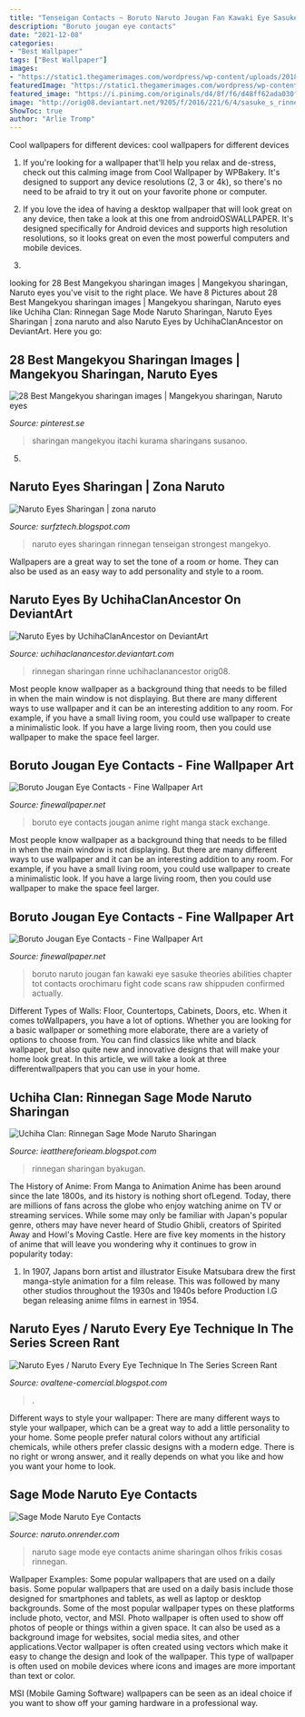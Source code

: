 ```yaml
---
title: "Tenseigan Contacts ~ Boruto Naruto Jougan Fan Kawaki Eye Sasuke Theories Abilities Chapter Tot Contacts Orochimaru Fight Code Scans Raw Shippuden Confirmed Actually"
description: "Boruto jougan eye contacts"
date: "2021-12-08"
categories:
- "Best Wallpaper"
tags: ["Best Wallpaper"]
images:
- "https://static1.thegamerimages.com/wordpress/wp-content/uploads/2018/06/boruto-is-a-theory.jpg"
featuredImage: "https://static1.thegamerimages.com/wordpress/wp-content/uploads/2018/06/boruto-is-a-theory.jpg"
featured_image: "https://i.pinimg.com/originals/d4/8f/f6/d48ff62ada030f91a1215ea9c4be4224.jpg"
image: "http://orig08.deviantart.net/9205/f/2016/221/6/4/sasuke_s_rinnegan__full_power__by_uchihaclanancestor-dadanio.png"
ShowToc: true
author: "Arlie Tromp"
---
```



Cool wallpapers for different devices:
cool wallpapers for different devices 

1. If you're looking for a wallpaper that'll help you relax and de-stress, check out this calming image from Cool Wallpaper by WPBakery. It's designed to support any device resolutions (2, 3 or 4k), so there's no need to be afraid to try it out on your favorite phone or computer.

2. If you love the idea of having a desktop wallpaper that will look great on any device, then take a look at this one from androidOSWALLPAPER. It's designed specifically for Android devices and supports high resolution resolutions, so it looks great on even the most powerful computers and mobile devices.

3.

	

		
looking for 28 Best Mangekyou sharingan images | Mangekyou sharingan, Naruto eyes you've visit to the right place. We have 8 Pictures about 28 Best Mangekyou sharingan images | Mangekyou sharingan, Naruto eyes like Uchiha Clan: Rinnegan Sage Mode Naruto Sharingan, Naruto Eyes Sharingan | zona naruto and also Naruto Eyes by UchihaClanAncestor on DeviantArt. Here you go:
		
    
## 28 Best Mangekyou Sharingan Images | Mangekyou Sharingan, Naruto Eyes

<img loading=lazy src="https://i.pinimg.com/236x/85/e3/23/85e323f1ffdf3668078950608d8b26a7.jpg" onerror="this.onerror=null;this.src='https://tse1.mm.bing.net/th?id=OIP.Os74TWcvbcpE88vikcdLHAAAAA&amp;pid=15.1';" alt="28 Best Mangekyou sharingan images | Mangekyou sharingan, Naruto eyes">

_Source: pinterest.se_

>sharingan mangekyou itachi kurama sharingans susanoo. 

	

5.

    
## Naruto Eyes Sharingan | Zona Naruto

<img loading=lazy src="https://i.ytimg.com/vi/qU0w2vOUVe0/maxresdefault.jpg" onerror="this.onerror=null;this.src='https://tse2.mm.bing.net/th?id=OIP.w16mvlYRrOLGiJhYECk1BAHaEK&amp;pid=15.1';" alt="Naruto Eyes Sharingan | zona naruto">

_Source: surfztech.blogspot.com_

>naruto eyes sharingan rinnegan tenseigan strongest mangekyo. 

	

Wallpapers are a great way to set the tone of a room or home. They can also be used as an easy way to add personality and style to a room.

    
## Naruto Eyes By UchihaClanAncestor On DeviantArt

<img loading=lazy src="http://orig08.deviantart.net/9205/f/2016/221/6/4/sasuke_s_rinnegan__full_power__by_uchihaclanancestor-dadanio.png" onerror="this.onerror=null;this.src='https://tse4.mm.bing.net/th?id=OIP.FNF2PGHjybqpObc_8GFoogHaEK&amp;pid=15.1';" alt="Naruto Eyes by UchihaClanAncestor on DeviantArt">

_Source: uchihaclanancestor.deviantart.com_

>rinnegan sharingan rinne uchihaclanancestor orig08. 

	

Most people know wallpaper as a background thing that needs to be filled in when the main window is not displaying. But there are many different ways to use wallpaper and it can be an interesting addition to any room. For example, if you have a small living room, you could use wallpaper to create a minimalistic look. If you have a large living room, then you could use wallpaper to make the space feel larger.

    
## Boruto Jougan Eye Contacts - Fine Wallpaper Art

<img loading=lazy src="https://i.stack.imgur.com/iwyJw.jpg" onerror="this.onerror=null;this.src='https://tse1.mm.bing.net/th?id=OIP.RY_dQs0fZqZKGZsm8jhybQHaFj&amp;pid=15.1';" alt="Boruto Jougan Eye Contacts - Fine Wallpaper Art">

_Source: finewallpaper.net_

>boruto eye contacts jougan anime right manga stack exchange. 

	

Most people know wallpaper as a background thing that needs to be filled in when the main window is not displaying. But there are many different ways to use wallpaper and it can be an interesting addition to any room. For example, if you have a small living room, you could use wallpaper to create a minimalistic look. If you have a large living room, then you could use wallpaper to make the space feel larger.

    
## Boruto Jougan Eye Contacts - Fine Wallpaper Art

<img loading=lazy src="https://static1.thegamerimages.com/wordpress/wp-content/uploads/2018/06/boruto-is-a-theory.jpg" onerror="this.onerror=null;this.src='https://tse4.mm.bing.net/th?id=OIP.QrNdjMZ3wiAwJZX5lB9cTAHaD5&amp;pid=15.1';" alt="Boruto Jougan Eye Contacts - Fine Wallpaper Art">

_Source: finewallpaper.net_

>boruto naruto jougan fan kawaki eye sasuke theories abilities chapter tot contacts orochimaru fight code scans raw shippuden confirmed actually. 

	

Different Types of Walls: Floor, Countertops, Cabinets, Doors, etc.
When it comes toWallpapers, you have a lot of options. Whether you are looking for a basic wallpaper or something more elaborate, there are a variety of options to choose from. You can find classics like white and black wallpaper, but also quite new and innovative designs that will make your home look great. In this article, we will take a look at three differentwallpapers that you can use in your home.

    
## Uchiha Clan: Rinnegan Sage Mode Naruto Sharingan

<img loading=lazy src="https://i.pinimg.com/originals/d4/8f/f6/d48ff62ada030f91a1215ea9c4be4224.jpg" onerror="this.onerror=null;this.src='https://tse3.mm.bing.net/th?id=OIP.5BcbZNwHNvgSEZ1pMaLeVwHaEz&amp;pid=15.1';" alt="Uchiha Clan: Rinnegan Sage Mode Naruto Sharingan">

_Source: ieatthereforieam.blogspot.com_

>rinnegan sharingan byakugan. 

	

The History of Anime: From Manga to Animation
Anime has been around since the late 1800s, and its history is nothing short ofLegend. Today, there are millions of fans across the globe who enjoy watching anime on TV or streaming services. While some may only be familiar with Japan's popular genre, others may have never heard of Studio Ghibli, creators of Spirited Away and Howl's Moving Castle. Here are five key moments in the history of anime that will leave you wondering why it continues to grow in popularity today:
1) In 1907, Japans born artist and illustrator Eisuke Matsubara drew the first manga-style animation for a film release. This was followed by many other studios throughout the 1930s and 1940s before Production I.G began releasing anime films in earnest in 1954.

    
## Naruto Eyes / Naruto Every Eye Technique In The Series Screen Rant

<img loading=lazy src="https://img-9gag-fun.9cache.com/photo/arKzKQB_460s.jpg" onerror="this.onerror=null;this.src='https://tse3.mm.bing.net/th?id=OIP.qSfGU0YlXqkFVuJWT_Y9lAAAAA&amp;pid=15.1';" alt="Naruto Eyes / Naruto Every Eye Technique In The Series Screen Rant">

_Source: ovaltene-comercial.blogspot.com_

>. 

	

Different ways to style your wallpaper:
There are many different ways to style your wallpaper, which can be a great way to add a little personality to your home. Some people prefer natural colors without any artificial chemicals, while others prefer classic designs with a modern edge. There is no right or wrong answer, and it really depends on what you like and how you want your home to look.

    
## Sage Mode Naruto Eye Contacts

<img loading=lazy src="https://i.pinimg.com/originals/ef/35/98/ef35988a567ac72e2560220e8cb542c9.jpg" onerror="this.onerror=null;this.src='https://tse4.mm.bing.net/th?id=OIP.v_uwDdZMi1erTflUffzMlQHaJP&amp;pid=15.1';" alt="Sage Mode Naruto Eye Contacts">

_Source: naruto.onrender.com_

>naruto sage mode eye contacts anime sharingan olhos frikis cosas rinnegan. 

	

Wallpaper Examples: Some popular wallpapers that are used on a daily basis.
Some popular wallpapers that are used on a daily basis include those designed for smartphones and tablets, as well as laptop or desktop backgrounds. Some of the most popular wallpaper types on these platforms include photo, vector, and MSI. 
Photo wallpaper is often used to show off photos of people or things within a given space. It can also be used as a background image for websites, social media sites, and other applications.Vector wallpaper is often created using vectors which make it easy to change the design and look of the wallpaper. This type of wallpaper is often used on mobile devices where icons and images are more important than text or color. 

MSI (Mobile Gaming Software) wallpapers can be seen as an ideal choice if you want to show off your gaming hardware in a professional way.

